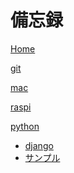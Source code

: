 # 備忘録

[Home](index.md)

[git](docs/git.md)

[mac](docs/mac.md)

[raspi](docs/raspi.md)

[python]()

  * [django](tutorial.md)
  * [サンプル](api/index.md)

<!--[gimmick:themechooser](Choose theme)-->